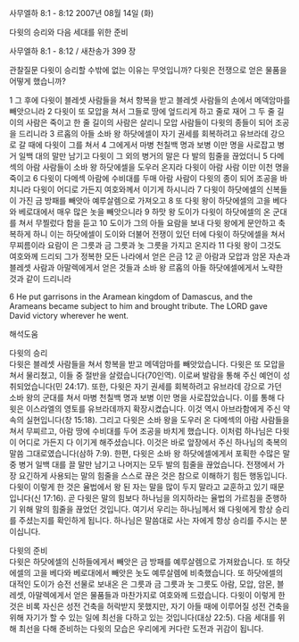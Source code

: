사무엘하 8:1 - 8:12 
2007년 08월 14일 (화)

다윗의 승리와 다음 세대를 위한 준비



사무엘하 8:1 - 8:12 / 새찬송가 399 장


관찰질문
다윗이 승리할 수밖에 없는 이유는 무엇입니까? 
다윗은 전쟁으로 얻은 물품을 어떻게 했습니까? 

1 그 후에 다윗이 블레셋 사람들을 쳐서 항복을 받고 블레셋 사람들의 손에서 메덱암마를 빼앗으니라 2 다윗이 또 모압을 쳐서 그들로 땅에 엎드리게 하고 줄로 재어 그 두 줄 길이의 사람은 죽이고 한 줄 길이의 사람은 살리니 모압 사람들이 다윗의 종들이 되어 조공을 드리니라 3 르홉의 아들 소바 왕 하닷에셀이 자기 권세를 회복하려고 유브라데 강으로 갈 때에 다윗이 그를 쳐서 4 그에게서 마병 천칠백 명과 보병 이만 명을 사로잡고 병거 일백 대의 말만 남기고 다윗이 그 외의 병거의 말은 다 발의 힘줄을 끊었더니 5 다메섹의 아람 사람들이 소바 왕 하닷에셀을 도우러 온지라 다윗이 아람 사람 이만 이천 명을 죽이고 6 다윗이 다메섹 아람에 수비대를 두매 아람 사람이 다윗의 종이 되어 조공을 바치니라 다윗이 어디로 가든지 여호와께서 이기게 하시니라 7 다윗이 하닷에셀의 신복들이 가진 금 방패를 빼앗아 예루살렘으로 가져오고 8 또 다윗 왕이 하닷에셀의 고을 베다와 베로대에서 매우 많은 놋을 빼앗으니라 9 하맛 왕 도이가 다윗이 하닷에셀의 온 군대를 쳐서 무찔렀다 함을 듣고 10 도이가 그의 아들 요람을 보내 다윗 왕에게 문안하고 축복하게 하니 이는 하닷에셀이 도이와 더불어 전쟁이 있던 터에 다윗이 하닷에셀을 쳐서 무찌름이라 요람이 은 그릇과 금 그릇과 놋 그릇을 가지고 온지라 
11 다윗 왕이 그것도 여호와께 드리되 그가 정복한 모든 나라에서 얻은 은금 12 곧 아람과 모압과 암몬 자손과 블레셋 사람과 아말렉에게서 얻은 것들과 소바 왕 르홉의 아들 하닷에셀에게서 노략한 것과 같이 드리니라  

6 He put garrisons in the Aramean kingdom of Damascus, and the Arameans became subject to him and brought tribute. The LORD gave David victory wherever he went.

해석도움





다윗의 승리  
다윗은 블레셋 사람들을 쳐서 항복을 받고 메덱암마를 빼앗았습니다. 다윗은 또 모압을 쳐서 물리쳤고, 이들 중 절반을 살렸습니다(70인역). 이로써 발람을 통해 주신 예언이 성취되었습니다(민 24:17). 또한, 다윗은 자기 권세를 회복하려고 유브라데 강으로 가던 소바 왕의 군대를 쳐서 마병 천칠백 명과 보병 이만 명을 사로잡았습니다. 이를 통해 다윗은 이스라엘의 영토를 유브라데까지 확장시켰습니다. 이것 역시 아브라함에게 주신 약속의 실현입니다(창 15:18). 그리고 다윗은 소바 왕을 도우러 온 다메섹의 아람 사람들을 쳐서 무찌르고, 아람 땅에 수비대를 두어 조공을 바치게 했습니다. 이처럼 하나님은 다윗이 어디로 가든지 다 이기게 해주셨습니다. 이것은 바로 앞장에서 주신 하나님의 축복의 말씀 그대로였습니다(삼하 7:9). 한편, 다윗은 소바 왕 하닷에셀에게서 포획한 수많은 말 중 병거 일백 대를 끌 말만 남기고 나머지는 모두 발의 힘줄을 끊었습니다. 전쟁에서 가장 요긴하게 사용되는 말의 힘줄을 스스로 끊은 것은 참으로 이해하기 힘든 행동입니다. 다윗이 이렇게 한 것은 율법에서 왕 된 자는 말을 많이 두지 말라고 교훈하고 있기 때문입니다(신 17:16). 곧 다윗은 말의 힘보다 하나님을 의지하라는 율법의 가르침을 준행하기 위해 말의 힘줄을 끊었던 것입니다. 여기서 우리는 하나님께서 왜 다윗에게 항상 승리를 주셨는지를 확인하게 됩니다. 하나님은 말씀대로 사는 자에게 항상 승리를 주시는 분이십니다.  

다윗의 준비  
다윗은 하닷에셀의 신하들에게서 빼앗은 금 방패를 예루살렘으로 가져왔습니다. 또 하닷에셀의 고을 베다와 베로대에서 빼앗은 놋도 예루살렘에 비축했습니다. 또 하닷에셀의 대적인 도이가 승전 선물로 보내온 은 그릇과 금 그릇과 놋 그릇도 아람, 모압, 암몬, 블레셋, 아말렉에게서 얻은 물품들과 마찬가지로 여호와께 드렸습니다. 다윗이 이렇게 한 것은 비록 자신은 성전 건축을 허락받지 못했지만, 자기 아들 때에 이루어질 성전 건축을 위해 자기가 할 수 있는 일에 최선을 다하고 있는 것입니다(대상 22:5). 다음 세대를 위해 최선을 다해 준비하는 다윗의 모습은 우리에게 커다란 도전과 귀감이 됩니다.